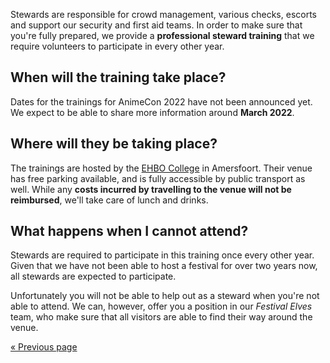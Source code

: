 Stewards are responsible for crowd management, various checks, escorts and support our security
and first aid teams. In order to make sure that you're fully prepared, we provide a
**professional steward training** that we require volunteers to participate in every other year.

## When will the training take place?
Dates for the trainings for AnimeCon 2022 have not been announced yet. We expect to be able to share
more information around **March 2022**.

## Where will they be taking place?
The trainings are hosted by the [EHBO College](https://ehbocollege.nl/) in Amersfoort. Their venue
has free parking available, and is fully accessible by public transport as well. While any **costs
incurred by travelling to the venue will not be reimbursed**, we'll take care of lunch and drinks.

## What happens when I cannot attend?
Stewards are required to participate in this training once every other year. Given that we have not
been able to host a festival for over two years now, all stewards are expected to participate.

Unfortunately you will not be able to help out as a steward when you're not able to attend. We can,
however, offer you a position in our _Festival Elves_ team, who make sure that all visitors are
able to find their way around the venue.

[« Previous page](/registration/2022-regular/)
